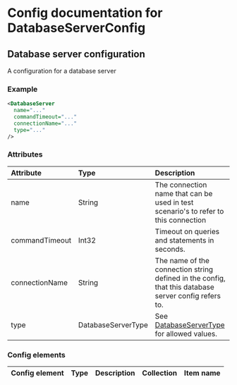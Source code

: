 # Config documentation for DatabaseServerConfig

## Database server configuration
A configuration for a database server

### Example
```xml
<DatabaseServer 
  name="..." 
  commandTimeout="..." 
  connectionName="..." 
  type="..."
/>
```

### Attributes
| Attribute            | Type                 | Description                               |
|:---                  |:---                  |:---                                       |
| name | String | The connection name that can be used in test scenario's to refer to this connection               |
| commandTimeout | Int32 | Timeout on queries and statements in seconds.               |
| connectionName | String | The name of the connection string defined in the config, that this database server config refers to.               |
| type      | DatabaseServerType      |  See [DatabaseServerType](../DatabaseServerType) for allowed values. |

### Config elements
| Config element        | Type                                                     | Description                  | Collection | Item name                 |
|:---                   |:---                                                      |:---                          |:---        |:---                       |
